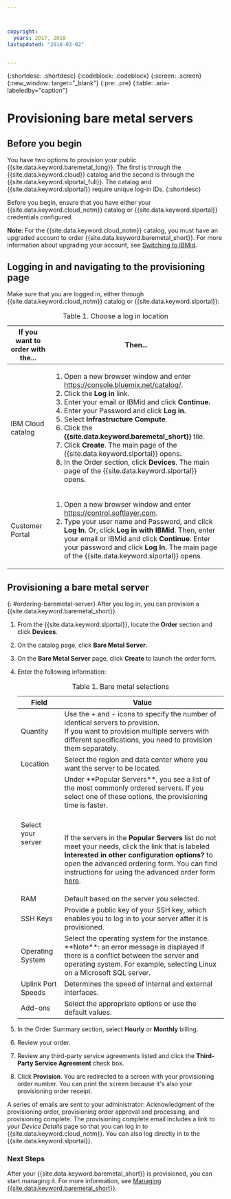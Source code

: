 ```yaml
---



copyright:
  years: 2017, 2018
lastupdated: "2018-03-02"


---
```


{:shortdesc: .shortdesc}
{:codeblock: .codeblock}
{:screen: .screen}
{:new_window: target="_blank"}
{:pre: .pre}
{:table: .aria-labeledby="caption"}

# Provisioning bare metal servers

## Before you begin
You have two options to provision your public {{site.data.keyword.baremetal_long}}. The first is through the {{site.data.keyword.cloud}} catalog and the second is through the {{site.data.keyword.slportal_full}}. The catalog and {{site.data.keyword.slportal}} require unique log-in IDs.
{:shortdesc}

Before you begin, ensure that you have either your {{site.data.keyword.cloud_notm}} catalog or {{site.data.keyword.slportal}} credentials configured.

**Note:** For the {{site.data.keyword.cloud_notm}} catalog, you must have an upgraded account to order {{site.data.keyword.baremetal_short}}. For more information about upgrading your account, see [Switching to IBMid](https://console.ng.bluemix.net/docs/admin/softlayerlink.html).

## Logging in and navigating to the provisioning page
Make sure that you are logged in, either through {{site.data.keyword.cloud_notm}} catalog or {{site.data.keyword.slportal}}:

  <table>
   <CAPTION>Table 1. Choose a log in location</CAPTION>
   <THEAD>
   <TR>
   <th>If you want to order with the...</th>
   <th>Then...</th>
   </TR>
   </THEAD>
   <TBODY>
   <tr>
   <td>IBM Cloud catalog</td>
   <td>
   <ol>
   <li>Open a new browser window and enter  <a href="https://console.bluemix.net/catalog/">https://console.bluemix.net/catalog/</a>.</li>
   <li>Click the <b>Log in</b> link. </li>
   <li>Enter your email or IBMid and click <b>Continue.</b></li>
   <li>Enter your Password and click <b>Log in.</b></li>
   <li>Select <b>Infrastructure</b> <b>Compute</b>.</li>
   <li>Click the <b>{{site.data.keyword.baremetal_short}}</b> tile.</li>
   <li>Click <b>Create</b>. The main page of the {{site.data.keyword.slportal}} opens.</li>
   <li>In the Order section, click <b>Devices</b>. The main page of the {{site.data.keyword.slportal}} opens.</li>
   </ol>
   </td>
   </tr>
   <tr>
   <td>Customer Portal</td>
   <td>
   <ol>
   <li>Open a new browser window and enter <a href="https://control.softlayer.com">https://control.softlayer.com</a>.</li>
   <li>Type your user name and Password, and click <b>Log In</b>. Or, click <b>Log in with IBMid</b>. Then, enter your email or IBMid and click <b>Continue</b>. Enter your password and click <b>Log In</b>. The main page of the {{site.data.keyword.slportal}} opens.</li>
   </ol>
   </td>
   </tr>
   </TBODY>
   </table>

## Provisioning a bare metal server
{: #ordering-baremetal-server}
After you log in, you can provision a {{site.data.keyword.baremetal_short}}.

1.	From the {{site.data.keyword.slportal}}, locate the **Order** section and click **Devices**.
2. On the catalog page, click **Bare Metal Server**.
3. On the **Bare Metal Server** page, click **Create** to launch the order form.
2.	Enter the following information:

    <table>
    <CAPTION>Table 1. Bare metal selections</CAPTION>
    <THEAD>
    <TR>
    <th>Field</th>
    <th>Value</th>
    </TR>
    </THEAD>
    <TBODY>
    <tr>
    <td>Quantity</td>
    <td>Use the + and - icons to specify the number of identical servers to provision. <br>If you want to provision multiple servers with different specifications, you need to provision them separately.
    <tr>
    <td>Location</td>
    <td>Select the region and data center where you want the server to be located.</td>
    </tr>
    <tr>
    <td>Select your server</td>
    <td>Under **Popular Servers**, you see a list of the most commonly ordered servers. If you select one of these options, the provisioning time is faster.

    <br><br>If the servers in the **Popular Servers** list do not meet your needs, click the link that is labeled **Interested in other configuration options?** to open the advanced ordering form. You can find instructions for using the advanced order form [here](../bare-metal/baremetal-provision.html).</td>
    </tr>
    <tr>
    <td>RAM</td>
    <td>Default based on the server you selected.</td>
    </tr>
    <tr>
    <td>SSH Keys</td>
    <td>Provide a public key of your SSH key, which enables you to log in to your server after it is provisioned.</td>
    </tr>
    <tr>
    <td>Operating System</td>
    <td>Select the operating system for the instance. **Note**: an error message is displayed if there is a conflict between the server and operating system. For example, selecting Linux on a Microsoft SQL server.</td>
    </tr>
    <!-- <tr>
    <td>Attached storage disk</td>
    <td>Select the type and size of your attached storage disks.</td>
    </tr> -->
    <!-- <tr>
    <td>Additional Disks</td>
    <td>You can provision up to four more boot disks, SAN, or Local, per dedicated instance.</td>
    </tr>-->
    <td>Uplink Port Speeds</td>
    <td>Determines the speed of internal and external interfaces.</td>
    </tr>
    <tr>
    <td>Add-ons</td>
    <td> Select the appropriate options or use the default values.</td>
    </tr>
    </TBODY>
    </table>

3.  In the Order Summary section, select **Hourly** or **Monthly** billing.
4.  Review your order.
5. Review any third-party service agreements listed and click <!-- the **Cloud Service terms** and --> the **Third-Party Service Agreement** check box.
5.  Click **Provision**. You are redirected to a screen with your provisioning order number. You can print the screen because it's also your provisioning order receipt.

 A series of emails are sent to your administrator: Acknowledgment of the provisioning order, provisioning order approval and processing, and provisioning complete. The provisioning complete email includes a link to your *Device Details* page so that you can log in to {{site.data.keyword.cloud_notm}}. You can also log directly in to the {{site.data.keyword.slportal}}.


### Next Steps
After your {{site.data.keyword.baremetal_short}} is provisioned, you can start managing it. For more information, see [Managing {{site.data.keyword.baremetal_short}}](../bare-metal/managing.html).

